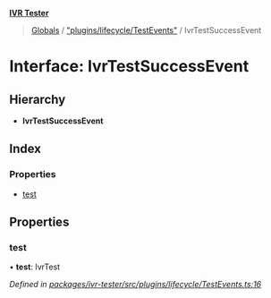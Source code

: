 **[IVR Tester](../README.md)**

> [Globals](../README.md) / ["plugins/lifecycle/TestEvents"](../modules/_plugins_lifecycle_testevents_.md) / IvrTestSuccessEvent

# Interface: IvrTestSuccessEvent

## Hierarchy

* **IvrTestSuccessEvent**

## Index

### Properties

* [test](_plugins_lifecycle_testevents_.ivrtestsuccessevent.md#test)

## Properties

### test

•  **test**: IvrTest

*Defined in [packages/ivr-tester/src/plugins/lifecycle/TestEvents.ts:16](https://github.com/SketchingDev/ivr-tester/blob/3ff21e1/packages/ivr-tester/src/plugins/lifecycle/TestEvents.ts#L16)*
